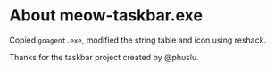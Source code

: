 # About meow-taskbar.exe

Copied `goagent.exe`, modified the string table and icon using reshack.

Thanks for the taskbar project created by @phuslu.
